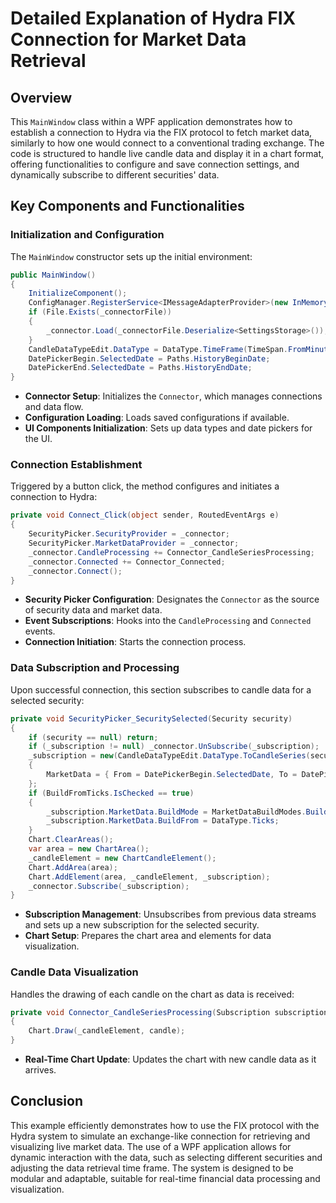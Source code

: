 # Detailed Explanation of Hydra FIX Connection for Market Data Retrieval

## Overview

This `MainWindow` class within a WPF application demonstrates how to establish a connection to Hydra via the FIX protocol to fetch market data, similarly to how one would connect to a conventional trading exchange. The code is structured to handle live candle data and display it in a chart format, offering functionalities to configure and save connection settings, and dynamically subscribe to different securities' data.

## Key Components and Functionalities

### Initialization and Configuration

The `MainWindow` constructor sets up the initial environment:

```csharp
public MainWindow()
{
    InitializeComponent();
    ConfigManager.RegisterService<IMessageAdapterProvider>(new InMemoryMessageAdapterProvider(_connector.Adapter.InnerAdapters));
    if (File.Exists(_connectorFile))
    {
        _connector.Load(_connectorFile.Deserialize<SettingsStorage>());
    }
    CandleDataTypeEdit.DataType = DataType.TimeFrame(TimeSpan.FromMinutes(5));
    DatePickerBegin.SelectedDate = Paths.HistoryBeginDate;
    DatePickerEnd.SelectedDate = Paths.HistoryEndDate;
}
```
- **Connector Setup**: Initializes the `Connector`, which manages connections and data flow.
- **Configuration Loading**: Loads saved configurations if available.
- **UI Components Initialization**: Sets up data types and date pickers for the UI.

### Connection Establishment

Triggered by a button click, the method configures and initiates a connection to Hydra:

```csharp
private void Connect_Click(object sender, RoutedEventArgs e)
{
    SecurityPicker.SecurityProvider = _connector;
    SecurityPicker.MarketDataProvider = _connector;
    _connector.CandleProcessing += Connector_CandleSeriesProcessing;
    _connector.Connected += Connector_Connected;
    _connector.Connect();
}
```
- **Security Picker Configuration**: Designates the `Connector` as the source of security data and market data.
- **Event Subscriptions**: Hooks into the `CandleProcessing` and `Connected` events.
- **Connection Initiation**: Starts the connection process.

### Data Subscription and Processing

Upon successful connection, this section subscribes to candle data for a selected security:

```csharp
private void SecurityPicker_SecuritySelected(Security security)
{
    if (security == null) return;
    if (_subscription != null) _connector.UnSubscribe(_subscription);
    _subscription = new(CandleDataTypeEdit.DataType.ToCandleSeries(security))
    {
        MarketData = { From = DatePickerBegin.SelectedDate, To = DatePickerEnd.SelectedDate, }
    };
    if (BuildFromTicks.IsChecked == true)
    {
        _subscription.MarketData.BuildMode = MarketDataBuildModes.Build;
        _subscription.MarketData.BuildFrom = DataType.Ticks;
    }
    Chart.ClearAreas();
    var area = new ChartArea();
    _candleElement = new ChartCandleElement();
    Chart.AddArea(area);
    Chart.AddElement(area, _candleElement, _subscription);
    _connector.Subscribe(_subscription);
}
```
- **Subscription Management**: Unsubscribes from previous data streams and sets up a new subscription for the selected security.
- **Chart Setup**: Prepares the chart area and elements for data visualization.

### Candle Data Visualization

Handles the drawing of each candle on the chart as data is received:

```csharp
private void Connector_CandleSeriesProcessing(Subscription subscription, ICandleMessage candle)
{
    Chart.Draw(_candleElement, candle);
}
```
- **Real-Time Chart Update**: Updates the chart with new candle data as it arrives.

## Conclusion

This example efficiently demonstrates how to use the FIX protocol with the Hydra system to simulate an exchange-like connection for retrieving and visualizing live market data. The use of a WPF application allows for dynamic interaction with the data, such as selecting different securities and adjusting the data retrieval time frame. The system is designed to be modular and adaptable, suitable for real-time financial data processing and visualization.